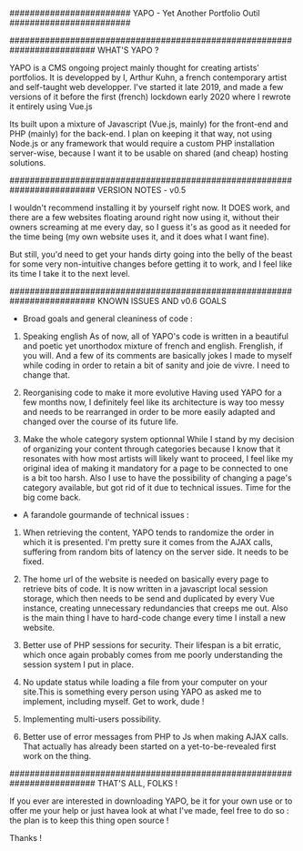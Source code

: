######################## YAPO - Yet Another Portfolio Outil ########################

#########################################################################
WHAT'S YAPO ?

YAPO is a CMS ongoing project mainly thought for creating artists' portfolios. 
It is developped by I, Arthur Kuhn, a french contemporary artist and self-taught web developper.
I've started it late 2019, and made a few versions of it before the first (french) lockdown early 2020 where I rewrote it entirely using Vue.js

Its built upon a mixture of Javascript (Vue.js, mainly) for the front-end and PHP (mainly) for the back-end. I plan on keeping it that way, not using Node.js or any framework that would require a custom PHP installation server-wise, because I want it to be usable on shared (and cheap) hosting solutions.

#########################################################################
VERSION NOTES - v0.5

I wouldn't recommend installing it by yourself right now. 
It DOES work, and there are a few websites floating around right now using it, without their owners screaming at me every day, so I guess it's as good as it needed for the time being (my own website uses it, and it does what I want fine).

But still, you'd need to get your hands dirty going into the belly of the beast for some very non-intuitive changes before getting it to work, and I feel like its time I take it to the next level.

#########################################################################
KNOWN ISSUES AND v0.6 GOALS

- Broad goals and general cleaniness of code :
1. Speaking english
As of now, all of YAPO's code is written in a beautiful and poetic yet unorthodox mixture of french and english. Frenglish, if you will. And a few of its comments are basically jokes I made to myself while coding in order to retain a bit of sanity and joie de vivre. I need to change that.

2. Reorganising code to make it more evolutive
Having used YAPO for a few months now, I definitely feel like its architecture is way too messy and needs to be rearranged in order to be more easily adapted and changed over the course of its future life.

3. Make the whole category system optionnal
While I stand by my decision of organizing your content through categories because I know that it resonates with how most artists will likely want to proceed, I feel like my original idea of making it mandatory for a page to be connected to one is a bit too harsh. Also I use to have the possibility of changing a page's category available, but got rid of it due to technical issues. Time for the big come back.

- A farandole gourmande of technical issues :
1. When retrieving the content, YAPO tends to randomize the order in which it is presented. I'm pretty sure it comes from the AJAX calls, suffering from random bits of latency on the server side. It needs to be fixed.

2. The home url of the website is needed on basically every page to retrieve bits of code. It is now written in a javascript local session storage, which then needs to be send and duplicated by every Vue instance, creating unnecessary redundancies that creeps me out. Also is the main thing I have to hard-code change every time I install a new website.

3. Better use of PHP sessions for security. Their lifespan is a bit erratic, which once again probably comes from me poorly understanding the session system I put in place.

4. No update status while loading a file from your computer on your site.This is something every person using YAPO as asked me to implement, including myself. Get to work, dude !

5. Implementing multi-users possibility.

6. Better use of error messages from PHP to Js when making AJAX calls. That actually has already been started on a yet-to-be-revealed first work on the thing.

#########################################################################
THAT'S ALL, FOLKS !

If you ever are interested in downloading YAPO, be it for your own use or to offer me your help or just havea look at what I've made, feel free to do so : the plan is to keep this thing open source !

Thanks !
